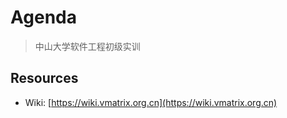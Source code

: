 # Agenda

> 中山大学软件工程初级实训

## Resources

- Wiki: [https://wiki.vmatrix.org.cn](https://wiki.vmatrix.org.cn)
